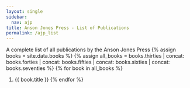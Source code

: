 ```yaml
---
layout: single
sidebar:
  nav: ajp
title: Anson Jones Press - List of Publications
permalink: /ajp_list
---
```

A complete list of all publications by the Anson Jones Press
{% assign books = site.data.books %}
{% assign all_books = books.thirties | concat: books.forties | concat: books.fifties | concat: books.sixties | concat: books.seventies %}
{% for book in all_books %}
1. {{ book.title }}
{% endfor %}
